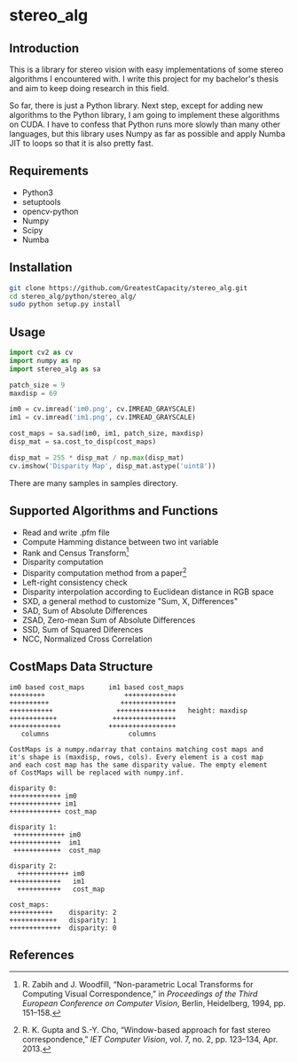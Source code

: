 # stereo_alg
## Introduction

This is a library for stereo vision with easy implementations of some stereo algorithms I encountered with. I write this project for my bachelor's thesis and aim to keep doing research in this field.

So far, there is just a Python library. Next step, except for adding new algorithms to the Python library, I am going to implement these algorithms on CUDA. I have to confess that Python runs more slowly than many other languages, but this library uses Numpy as far as possible and apply Numba JIT to loops so that it is also pretty fast.

## Requirements

- Python3
- setuptools
- opencv-python
- Numpy
- Scipy
- Numba

## Installation

```bash
git clone https://github.com/GreatestCapacity/stereo_alg.git
cd stereo_alg/python/stereo_alg/
sudo python setup.py install
```

## Usage

```python
import cv2 as cv
import numpy as np
import stereo_alg as sa

patch_size = 9
maxdisp = 69

im0 = cv.imread('im0.png', cv.IMREAD_GRAYSCALE)
im1 = cv.imread('im1.png', cv.IMREAD_GRAYSCALE)

cost_maps = sa.sad(im0, im1, patch_size, maxdisp)
disp_mat = sa.cost_to_disp(cost_maps)

disp_mat = 255 * disp_mat / np.max(disp_mat)
cv.imshow('Disparity Map', disp_mat.astype('uint8'))
```

There are many samples in samples directory.

## Supported Algorithms and Functions

- Read and write .pfm file
- Compute Hamming distance between two int variable
- Rank and Census Transform[^1]
- Disparity computation
- Disparity computation method from a paper[^2]
- Left-right consistency check
- Disparity interpolation according to Euclidean distance in RGB space
- SXD, a general method to customize "Sum, X, Differences"
- SAD, Sum of Absolute Differences
- ZSAD, Zero-mean Sum of Absolute Differences
- SSD, Sum of Squared Diferences
- NCC, Normalized Cross Correlation

## CostMaps Data Structure

```
im0 based cost_maps      im1 based cost_maps
+++++++++                    +++++++++++++
++++++++++                  ++++++++++++++
+++++++++++                +++++++++++++++   height: maxdisp
++++++++++++              ++++++++++++++++
+++++++++++++            +++++++++++++++++
   columns                    columns

CostMaps is a numpy.ndarray that contains matching cost maps and
it's shape is (maxdisp, rows, cols). Every element is a cost map
and each cost map has the same disparity value. The empty element
of CostMaps will be replaced with numpy.inf.

disparity 0:
+++++++++++++ im0
+++++++++++++ im1
+++++++++++++ cost_map

disparity 1:
 +++++++++++++ im0
+++++++++++++  im1
 ++++++++++++  cost_map

disparity 2:
  +++++++++++++ im0
+++++++++++++   im1
  +++++++++++   cost_map

cost_maps:
+++++++++++    disparity: 2
++++++++++++   disparity: 1
+++++++++++++  disparity: 0
```

## References

[^1]:R. Zabih and J. Woodfill, “Non-parametric Local Transforms for Computing Visual Correspondence,” in *Proceedings of the Third European Conference on Computer Vision*, Berlin, Heidelberg, 1994, pp. 151–158.

[^2]:R. K. Gupta and S.-Y. Cho, “Window-based approach for fast stereo correspondence,” *IET Computer Vision*, vol. 7, no. 2, pp. 123–134, Apr. 2013.

